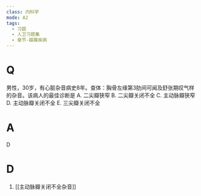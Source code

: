 ```yaml
---
class: 内科学
mode: A2
tags:
  - 习题
  - 人卫习题集
  - 章节-瓣膜疾病
---
```


# Q
男性，30岁，有心脏杂音病史8年。查体：胸骨左缘第3肋间可闻及舒张期叹气样的杂音。该病人的最佳诊断是
A. 二尖瓣狭窄 
B. 二尖瓣关闭不全
C. 主动脉瓣狭窄 
D. 主动脉瓣关闭不全
E. 三尖瓣关闭不全
# A
D
# D
1. [[主动脉瓣关闭不全杂音]]